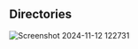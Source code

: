 ## Directories
![Screenshot 2024-11-12 122731](https://github.com/user-attachments/assets/42b21fa7-75f0-45eb-b837-c313fcd1140e)
